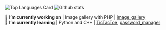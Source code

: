 
![Top Languages Card](https://github-readme-stats.vercel.app/api/top-langs/?username=robkle&layout=compact&hide=Makefile,Objective-C&theme=vue)
![Github stats](https://github-readme-stats.vercel.app/api?username=robkle&show_icons=true&count_private=true&theme=vue)


🔭 **I’m currently working on** | Image gallery with PHP | [image_gallery](https://github.com/robkle/image_gallery)  
🌱 **I’m currently learning** | Python and C++ | [TicTacToe](https://github.com/robkle/kivy_calculator), [password_manager](https://github.com/robkle/password_manager)
<!--
**robkle/robkle** is a ✨ _special_ ✨ repository because its `README.md` (this file) appears on your GitHub profile.

Here are some ideas to get you started:

- 🔭 I’m currently working on ...
- 🌱 I’m currently learning ...
- 👯 I’m looking to collaborate on ...
- 🤔 I’m looking for help with ...
- 💬 Ask me about ...
- 📫 How to reach me: ...
- 😄 Pronouns: ...
- ⚡ Fun fact: ...
-->

